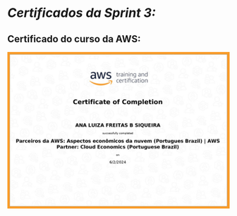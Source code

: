 # *Certificados da Sprint 3:*

## Certificado do curso da AWS:
![certificadoaws](https://github.com/analuizafreitasbs/Sprints/blob/main/Sprint3/Certificado/16197_3_5472196_1717369654_AWS%20Course%20Completion%20Certificate%20(1)_page-0001.jpg?raw=true)